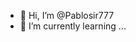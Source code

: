 - 👋 Hi, I’m @Pablosir777
- 🌱 I’m currently learning ...

<!---
Pablosir777/Pablosir777 is a ✨ special ✨ repository because its `README.md` (this file) appears on your GitHub profile.
You can click the Preview link to take a look at your changes.
--->
